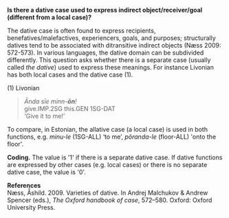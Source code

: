 **Is there a dative case used to express indirect object/receiver/goal (different from a local case)?**

The dative case is often found to express recipients, benefatives/malefactives, experiencers, goals, and purposes; structurally datives tend to be associated with ditransitive indirect objects (Næss 2009: 572-573). In various languages, the dative domain can be subdivided differently. This question asks whether there is a separate case (usually called *the dative*) used to express these meanings. For instance Livonian has both local cases and the dative case (1).

(1) Livonian<br/>
>*Ānda sīe minn-**õn**!*<br/>
>give.IMP.2SG this.GEN 1SG-DAT<br/>
>‘Give it to me!’<br/>

To compare, in Estonian, the allative case (a local case) is used in both functions, e.g. *minu-le* (1SG-ALL) ‘to me’, *põranda-le* (floor-ALL) 'onto the floor'. 

**Coding.** The value is '1' if there is a separate dative case. If dative functions are expressed by other cases (e.g. local cases) or there is no separate dative case, the value is '0'.  

**References**<br/>
Næss, Ǻshild. 2009. Varieties of dative. In Andrej Malchukov & Andrew Spencer (eds.), *The Oxford handbook of case*, 572–580. Oxford: Oxford University Press.
